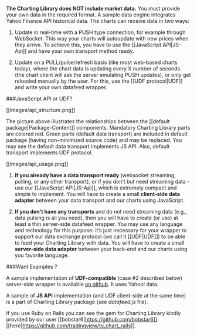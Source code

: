 **The Charting Library does NOT include market data.** You must provide your own data in the required format. A sample data engine integrates Yahoo Finance API historical data. The charts can receive data in two ways:

1. Update in real-time with a PUSH type connection, for example through WebSocket. This way your charts will autoupdate with new prices when they arrive. To achieve this, you have to use the [[JavaScript API|JS-Api]] and have your own transport method ready.

2. Update on a PULL/pulse/refresh basis (like most web-based charts today), where the chart data is updating every X number of seconds (the chart client will ask the server emulating PUSH updates), or only get reloaded manually by the user. For this, use the [[UDF protocol|UDF]] and write your own datafeed wrapper. 

###JavaScript API or UDF?

[[images/api_structure.png]]

The picture above illustrates the relationships between the [[default package|Package-Content]] components. Mandatory Charting Library parts are colored red. Green parts (default data transport) are included in default package (having non-minimized source code) and may be replaced. You may see the default data transport implements JS API. Also, default transport implements UDF protocol.

[[images/api_usage.png]]

1. **If you already have a data transport ready** (websocket streaming, polling, or any other transport), or if you don’t but need streaming data - use our [[JavaScript API|JS-Api]], which is extremely compact and simple to implement. You will have to create a small **client-side data adapter** between your data transport and our charts using JavaScript.

2. **If you don’t have any transports** and do not need streaming data (e.g., data pulsing is all you need), then you will have to create (or use) at least a thin server-side datafeed wrapper. You may use any language and technology for this purpose: it’s just necessary for your wrapper to support our data exchange protocol (we call it [[UDF|UDF]]) to be able to feed your Charting Library with data. You will have to create a small **server-side data adapter** between your back-end and our charts using you favorite language.

###Want Examples ?

A sample implementation of **UDF-compatible** (case #2 described below) server-side wrapper is available [on github](https://github.com/tradingview/yahoo_datafeed). It uses Yahoo! data.

A sample of **JS API** implementation (and UDF client-side at the same time) is a part of Charting Library package (see *datafeed.js* file).

If you use Ruby on Rails you can see the gem for Charting Library kindly provided by our user [[bobstar6|https://github.com/bobstar6]] [[here|https://github.com/tradingview/tv_chart_rails]].